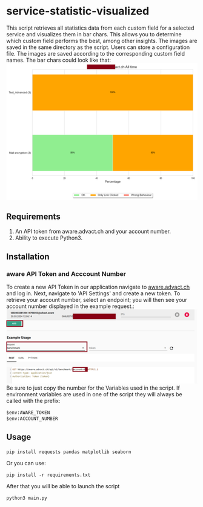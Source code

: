 # service-statistic-visualized
This script retrieves all statistics data from each custom field for a selected service and visualizes them in bar chars. This allows you to determine which custom field performs the best, among other insights. The images are saved in the same directory as the script. Users can store a configuration file. The images are saved according to the corresponding custom field names. The bar chars could look like that:
![Example screenshot](screenshots/example.png)

## Requirements

1. An API token from aware.advact.ch and your account number.
2. Ability to execute Python3.

## Installation

### aware API Token and Acccount Number
To create a new API Token in our application navigate to [aware.advact.ch](https://aware.advact.ch/) and log in. Next, navigate to 'API Settings' and create a new token. To retrieve your account number, select an endpoint; you will then see your account number displayed in the example request.:
![aware_api_settings](../screenshots/aware_api.png)
Be sure to just copy the number for the Variables used in the script. If environment variables are used in one of the script they will always be called with the prefix:
```
$env:AWARE_TOKEN
$env:ACCOUNT_NUMBER
```


## Usage

```
pip install requests pandas matplotlib seaborn
```

Or you can use:

```
pip install -r requirements.txt
```
After that you will be able to launch the script
```
python3 main.py
```
